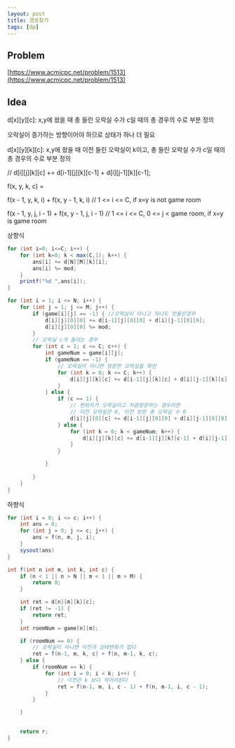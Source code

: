 ```yaml
---
layout: post
title: 경로찾기
tags: [dp]
---
```

## Problem

[https://www.acmicpc.net/problem/1513](https://www.acmicpc.net/problem/1513)

## Idea

d[x][y][c]: x,y에 왔을 때 총 들린 오락실 수가 c일 때의 총 경우의 수로 부분 정의<br>

오락실이 증가하는 방향이어야 하므로 상태가 하나 더 필요<br>

d[x][y][k][c]: x,y에 왔을 때 이전 들린 오락실이 k이고, 총 들린 오락실 수가 c일 때의 총 경우의 수로 부분 정의<br>

// d[i][j][k][c] += d[i-1][j][k][c-1] + d[i][j-1][k][c-1];<br>

f(x, y, k, c) = <br>

f(x - 1, y, k, i) + f(x, y - 1, k, i)  // 1 <= i <= C, if x=y is not game room<br>

f(x - 1, y, j, i - 1) + f(x, y - 1, j, i - 1)  // 1 <= i <= C, 0 <= j < game room, if x=y is game room<br>

상향식

```  java
for (int i=0; i<=C; i++) {
    for (int k=0; k < max(C,1); k++) {
        ans[i] += d[N][M][k][i];
        ans[i] %= mod;
    }
    printf("%d ",ans[i]);
}

for (int i = 1; i <= N; i++) {
    for (int j = 1; j <= M; j++) {
        if (game[i][j] == -1) { //오락실이 아니고 하나도 안들린경우
            d[i][j][0][0] += d[i-1][j][0][0] + d[i][j-1][0][0];
            d[i][j][0][0] %= mod;
        }
        // 오락실 c개 들리는 경우
        for (int c = 1; c <= C; c++) {
            int gameNum = game[i][j];
            if (gameNum == -1) {
                // 오락실이 아니면 방문한 오락실들 확인
                for (int k = 0; k <= C; k++) {
                    d[i][j][k][c] += d[i-1][j][k][c] + d[i][j-1][k][c];
                }
            } else {
                if (c == 1) {
                    // 현위치가 오락실이고 처음방문하는 경우라면
                    // 이전 오락실은 0, 이전 방문 총 오락실 수 0
                    d[i][j][0][c] += d[i-1][j][0][0] + d[i][j-1][0][0];
                } else {
                    for (int k = 0; k < gameNum; k++) {
                        d[i][j][k][c] += d[i-1][j][k][c-1] + d[i][j-1][k][c-1];
                    }   
                }

            }
            
        }
    }
}
```

하향식

``` java
for (int i = 0; i <= c; i++) {
    int ans = 0;
    for (int j = 0; j <= c; j++) {
        ans = f(n, m, j, i);
    }
    sysout(ans)
}

int f(int n int m, int k, int c) {
    if (n < 1 || n > N || m < 1 || m > M) {
        return 0;
    }

    int ret = d[n][m][k][c];
    if (ret != -1) {
        return ret;
    }
    int roomNum = game[n][m];

    if (roomNum == 0) {
        // 오락실이 아니면 이전과 상태변화가 없다
        ret = f(n-1, m, k, c) + f(n, m-1, k, c);
    } else {
        if (roomNum == k) {
            for (int i = 0; i < k; i++) {
                // 이전은 k 보다 적어야된다
                ret = f(n-1, m, i, c - 1) + f(n, m-1, i, c - 1);
            }
        }

    }
    

    return r;
}

